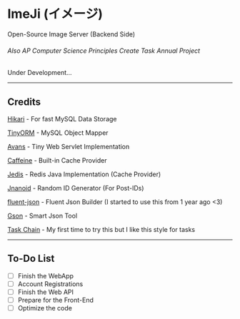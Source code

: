 # ImeJi (イメージ)

Open-Source Image Server (Backend Side)

###### Also AP Computer Science Principles Create Task Annual Project
Under Development...

---
## Credits 
[Hikari](https://github.com/brettwooldridge/HikariCP/) - For fast MySQL Data Storage

[TinyORM](https://github.com/tokuhirom/tinyorm) - MySQL Object Mapper

[Avans](https://github.com/tokuhirom/avans) - Tiny Web Servlet Implementation

[Caffeine](https://github.com/ben-manes/caffeine) - Built-in Cache Provider

[Jedis](https://github.com/xetorthio/jedis) - Redis Java Implementation (Cache Provider)

[Jnanoid](https://github.com/aventrix/jnanoid) - Random ID Generator (For Post-IDs)

[fluent-json](https://github.com/BrynCooke/fluent-json) - Fluent Json Builder (I started to use this from 1 year ago <3)

[Gson](https://github.com/google/gson) - Smart Json Tool

[Task Chain](https://github.com/aikar/TaskChain) - My first time to try this but I like this style for tasks

---
## To-Do List
- [ ] Finish the WebApp
- [ ] Account Registrations
- [ ] Finish the Web API
- [ ] Prepare for the Front-End
- [ ] Optimize the code
